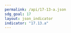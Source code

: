 ```yaml
---
permalink: /api/17-13-a.json
sdg_goal: 17
layout: json_indicator
indicator: "17.13.a"
---
```

